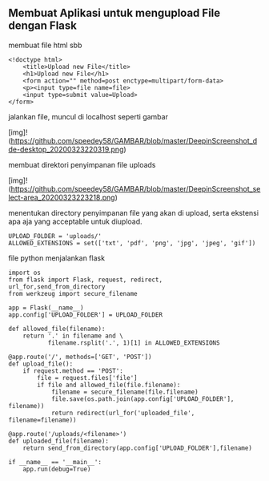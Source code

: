 ## Membuat Aplikasi untuk mengupload File dengan Flask

membuat file html sbb

```
<!doctype html>
    <title>Upload new File</title>
    <h1>Upload new File</h1>
    <form action="" method=post enctype=multipart/form-data>
    <p><input type=file name=file>
    <input type=submit value=Upload>
</form>
```
jalankan file, muncul di localhost seperti gambar

[img]!(https://github.com/speedey58/GAMBAR/blob/master/DeepinScreenshot_dde-desktop_20200323220319.png)

membuat direktori penyimpanan file uploads

[img]!(https://github.com/speedey58/GAMBAR/blob/master/DeepinScreenshot_select-area_20200323223218.png)

menentukan directory penyimpanan file yang akan di upload, serta ekstensi apa aja yang acceptable untuk diupload.
```
UPLOAD_FOLDER = 'uploads/'
ALLOWED_EXTENSIONS = set(['txt', 'pdf', 'png', 'jpg', 'jpeg', 'gif'])
```
file python menjalankan flask
```
import os
from flask import Flask, request, redirect, url_for,send_from_directory
from werkzeug import secure_filename

app = Flask(__name__)
app.config['UPLOAD_FOLDER'] = UPLOAD_FOLDER

def allowed_file(filename):
    return '.' in filename and \
           filename.rsplit('.', 1)[1] in ALLOWED_EXTENSIONS

@app.route('/', methods=['GET', 'POST'])
def upload_file():
    if request.method == 'POST':
        file = request.files['file']
        if file and allowed_file(file.filename):
            filename = secure_filename(file.filename)
            file.save(os.path.join(app.config['UPLOAD_FOLDER'], filename))
            return redirect(url_for('uploaded_file', filename=filename))
    
@app.route('/uploads/<filename>')
def uploaded_file(filename):
    return send_from_directory(app.config['UPLOAD_FOLDER'],filename)

if __name__ == '__main__':
    app.run(debug=True)
```

